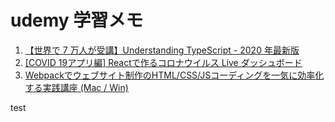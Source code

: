 # udemy 学習メモ        
1. [【世界で 7 万人が受講】Understanding TypeScript - 2020 年最新版](https://www.udemy.com/share/103e4OCUMecllVRno=/)       
2. [[COVID 19アプリ編] Reactで作るコロナウイルス Live ダッシュボード](https://www.udemy.com/share/103t7uCUMecllVRno=/)      
3. [Webpackでウェブサイト制作のHTML/CSS/JSコーディングを一気に効率化する実践講座 (Mac / Win)](https://www.udemy.com/share/1033sGCUMecllVRno=/)

test